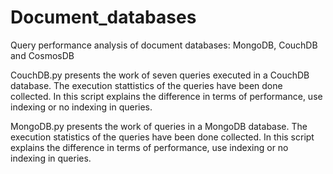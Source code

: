 # Document_databases
Query performance analysis of document databases: MongoDB, CouchDB and CosmosDB

CouchDB.py presents the work of seven queries executed in a CouchDB database. The execution stattistics of the queries have been done collected. In this script explains the difference in terms of performance, use indexing or no indexing in queries.

MongoDB.py presents the work of queries in a MongoDB database. The execution statistics of the queries have been done collected. In this script explains the difference in terms of performance, use indexing or no indexing in queries.
